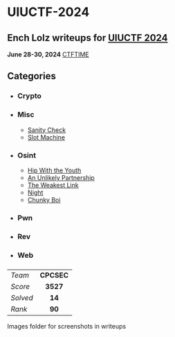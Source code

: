 # UIUCTF-2024
## Ench Lolz writeups for [UIUCTF 2024](https://2024.uiuc.tf/)

**June 28-30, 2024**
[CTFTIME](https://ctftime.org/event/2275)



## Categories

- ### Crypto

- ### Misc
    - [Sanity Check](https://github.com/EnchLolz/UIUCTF-2024/blob/main/MISC/Sanity%20Check.md)
    - [Slot Machine](https://github.com/EnchLolz/UIUCTF-2024/blob/main/MISC/Slot%20Machine.md)
- ### Osint
    - [Hip With the Youth](https://github.com/EnchLolz/UIUCTF-2024/blob/main/OSINT/Hip%20With%20the%20Youth.md)
    - [An Unlikely Partnership](https://github.com/EnchLolz/UIUCTF-2024/blob/main/OSINT/An%20Unlikely%20Partnership.md)
    - [The Weakest Link](https://github.com/EnchLolz/UIUCTF-2024/blob/main/OSINT/The%20Weakest%20Link.md)
    - [Night](https://github.com/EnchLolz/UIUCTF-2024/blob/main/OSINT/Night.md)
    - [Chunky Boi](https://github.com/EnchLolz/UIUCTF-2024/blob/main/OSINT/Chunky%20Boi.md)
- ### Pwn

- ### Rev

- ### Web






###


|  |  |
| ----------- | :-----------: |
| *Team* | **CPCSEC** |
| *Score*| **3527** |
| *Solved* | **14** |
| *Rank* | **90** |

Images folder for screenshots in writeups